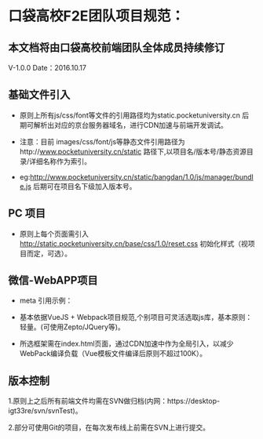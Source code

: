 # 口袋高校F2E团队项目规范：

## 本文档将由口袋高校前端团队全体成员持续修订  

   V-1.0.0  Date：2016.10.17

## 基础文件引入

* 原则上所有js/css/font等文件的引用路径均为static.pocketuniversity.cn 后期可解析出对应的京台服务器域名，进行CDN加速与前端开发调试。

* 注意：目前 images/css/font/js等静态文件引用路径为http://www.pocketuniversity.cn/static  路径下,以项目名/版本号/静态资源目录/详细名称作为索引。

* eg:http://www.pocketuniversity.cn/static/bangdan/1.0/js/manager/bundle.js 后期可在项目名下级加入版本号。

## PC 项目

* 原则上每个页面需引入 http://static.pocketuniversity.cn/base/css/1.0/reset.css 初始化样式（视项目而定，可选）。
  
## 微信-WebAPP项目
* meta 引用示例：

  <meta charset="UTF-8">
  <meta content="telephone=no" name="format-detection" />
  <meta content="yes" name="apple-mobile-web-app-capable" />
  <meta name="author" content="Sure" email="Sure@tuiyilin.com">
  <meta content="black" name="apple-mobile-web-app-status-bar-style" />
  <meta name="viewport" content="width=device-width,initial-scale=1,minimum-scale=1,maximum-scale=1,user-scalable=no">
	    
* 基本依据VueJS + Webpack项目规范,个别项目可灵活选取js库，基本原则：轻量。(可使用Zepto/JQuery等)。

* 所选框架需在index.html页面，通过CDN加速中作为全局引入，以减少WebPack编译负载（Vue模板文件编译后原则不超过100K）。

## 版本控制

  1.原则上之后所有前端文件均需在SVN做归档(内网：https://desktop-igt33re/svn/svnTest)。

  2.部分可使用Git的项目，在每次发布线上前需在SVN上进行提交。

  
